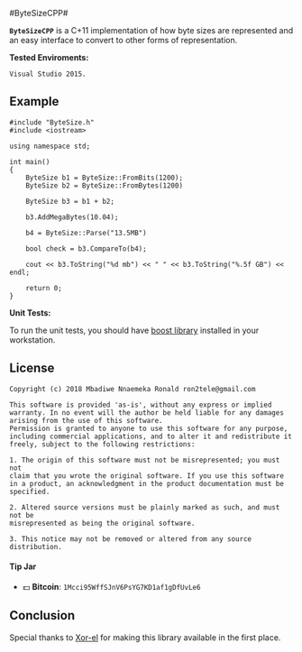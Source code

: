 #ByteSizeCPP#

**`ByteSizeCPP`** is a C+11 implementation of how byte sizes are represented and an easy interface to convert to other forms of representation.

**Tested Enviroments:**
     
    Visual Studio 2015.

Example
---------

    #include "ByteSize.h"
	#include <iostream>

	using namespace std;

    int main()
    {
        ByteSize b1 = ByteSize::FromBits(1200);
		ByteSize b2 = ByteSize::FromBytes(1200)

		ByteSize b3 = b1 + b2;
		
		b3.AddMegaBytes(10.04);

		b4 = ByteSize::Parse("13.5MB")

        bool check = b3.CompareTo(b4);
        
		cout << b3.ToString("%d mb") << " " << b3.ToString("%.5f GB") << endl;

        return 0;
    }

 **Unit Tests:**

To run the unit tests, you should have [boost library](http://www.boost.org/) installed in your workstation.
    
License
----------
    Copyright (c) 2018 Mbadiwe Nnaemeka Ronald ron2tele@gmail.com

    This software is provided 'as-is', without any express or implied
    warranty. In no event will the author be held liable for any damages
    arising from the use of this software.
    Permission is granted to anyone to use this software for any purpose,
    including commercial applications, and to alter it and redistribute it
    freely, subject to the following restrictions:
    
    1. The origin of this software must not be misrepresented; you must not
    claim that you wrote the original software. If you use this software
    in a product, an acknowledgment in the product documentation must be
    specified.
    
    2. Altered source versions must be plainly marked as such, and must not be
    misrepresented as being the original software.
    
    3. This notice may not be removed or altered from any source distribution.
        
     
#### Tip Jar
* :dollar: **Bitcoin**: `1Mcci95WffSJnV6PsYG7KD1af1gDfUvLe6`


Conclusion
--------------------------------------------------

   Special thanks to [Xor-el](https://github.com/xor-el) for making this library available in the first place.
   